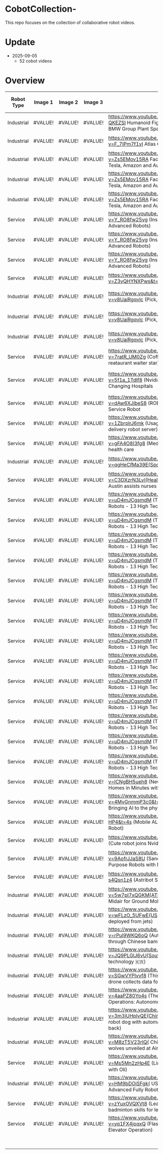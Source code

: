 # CobotCollection-
This repo focuses on the collection of collaborative robot videos.

# Update
- 2025-09-05
  - 52 cobot videos


# Overview
| Robot Type | Image 1 | Image 2 | Image 3 | URL                                                                                                                             | Name                      | Brand                          | Scenario     | Robot Subtype | Technology Category | Medical | Agricultural | Logistics and warehousing | Restaurant | Housework | Military | Locomotion |
|------------|---------|---------|---------|---------------------------------------------------------------------------------------------------------------------------------|---------------------------|--------------------------------|--------------|---------------|---------------------|---------|--------------|---------------------------|------------|-----------|----------|------------|
| Industrial | #VALUE! | #VALUE! | #VALUE! | https://www.youtube.com/watch?v=xLVm-QKEZSI Humanoid Figure 02 robots tested at BMW Group Plant Spartanburg                     | Figure 02                 | Figure AI                      | 工廠           | 人型機器人         | OpenAI              |         |              | YES                       |            |           |          | 雙足步行       |
| Industrial | #VALUE! | #VALUE! | #VALUE! | https://www.youtube.com/watch?v=F_7IPm7f1vI  Atlas Goes Hands On                                                                | Atlas                     | Boston Dynamics                | 物流、倉儲        | 人型機器人         | AI視覺                |         |              | YES                       |            |           |          | 雙足步行       |
| Industrial | #VALUE! | #VALUE! | #VALUE! | https://www.youtube.com/watch?v=Zs5EMov15RA Factory Robots! See inside Tesla, Amazon and Audi's operations (supercut)           | Fanuc 機械手臂                | Fanuc                          | 工廠           | 機械臂機器人        | 移動規劃                |         |              |                           |            |           |          | 固定式        |
| Industrial | #VALUE! | #VALUE! | #VALUE! | https://www.youtube.com/watch?v=Zs5EMov15RA Factory Robots! See inside Tesla, Amazon and Audi's operations (supercut)           | Fanuc AGV                 | Fanuc                          | 工廠           | 倉儲型機器人        | 機器視覺                |         |              | YES                       |            |           |          | 輪式移動       |
| Industrial | #VALUE! | #VALUE! | #VALUE! | https://www.youtube.com/watch?v=Zs5EMov15RA Factory Robots! See inside Tesla, Amazon and Audi's operations (supercut)           | Pegasus                   | Amazon Robotics                | 物流、倉儲        | 倉儲型機器人        | 自主導航                |         |              | YES                       |            |           |          | 輪式移動       |
| Service    | #VALUE! | #VALUE! | #VALUE! | https://www.youtube.com/watch?v=Y_RO8fw25vg (Inside The World’s Most Advanced Robots)                                           | Unitree B2                | Unitree Robotics               | 戶外           | 四足機器人         | 強化學習                |         |              | YES                       |            |           |          | 雙足步行       |
| Service    | #VALUE! | #VALUE! | #VALUE! | https://www.youtube.com/watch?v=Y_RO8fw25vg (Inside The World’s Most Advanced Robots)                                           | Unitree B2-W              | Unitree Robotics               | 物流、倉儲        | 倉儲型機器人        | AI感知                |         |              | YES                       |            |           |          | 輪式移動       |
| Service    | #VALUE! | #VALUE! | #VALUE! | https://www.youtube.com/watch?v=Y_RO8fw25vg (Inside The World’s Most Advanced Robots)                                           | Unitree G1                | Unitree Robotics               | 研究與教學互動、模仿學習 | 人型機器人         | AI模仿學習              |         |              |                           |            |           |          | 四足步行       |
| Service    | #VALUE! | #VALUE! | #VALUE! | https://www.youtube.com/watch?v=Z3yQHYNXPws&t=1s (Introducing Helix)                                                            | Helix                     | Figure AI                      | 工廠           | 人型機器人         | AI感知                |         |              | YES                       |            | YES       |          | 雙足步行       |
| Industrial | #VALUE! | #VALUE! | #VALUE! | https://www.youtube.com/watch?v=v8UaiRgqvlc (Pick, Carry, Place, Repeat | Inside the Lab with Atlas)                            | Handle                    | Boston Dynamics                | 工廠           | 倉儲型機器人        | 移動規劃                |         |              | YES                       |            |           |          | 輪式移動       |
| Industrial | #VALUE! | #VALUE! | #VALUE! | https://www.youtube.com/watch?v=v8UaiRgqvlc (Pick, Carry, Place, Repeat | Inside the Lab with Atlas)                            | Stretch                   | Boston Dynamics                | 物流、倉儲        | 倉儲型機器人        | 自主導航                |         |              | YES                       |            |           |          | 輪式移動       |
| Industrial | #VALUE! | #VALUE! | #VALUE! | https://www.youtube.com/watch?v=v8UaiRgqvlc (Pick, Carry, Place, Repeat | Inside the Lab with Atlas)                            | Atlas                     | Boston Dynamics                | 工廠           | 人型機器人         | AI視覺                |         |              | YES                       |            |           |          | 雙足步行       |
| Service    | #VALUE! | #VALUE! | #VALUE! | https://www.youtube.com/watch?v=7ratR_UM0Zg (Coffee shops delivery robot reataurant waiter star)                                | Reeman 餐廳機器人              | Reeman Robot                   | 餐廳           | 服務型機器人        | SLAM導航              |         |              |                           | YES        |           |          | 輪式移動       |
| Service    | #VALUE! | #VALUE! | #VALUE! | https://www.youtube.com/watch?v=5f1a_1TdIf8 (Nvidia’s New Nursing Robot Is Changing Hospitals | Meet Nurabot, Built by Foxconn) | Nurabot                   | Foxconn+NVIDIA                 | 醫院           | 醫療型機器人        | NVIDIA Orin         | YES     |              |                           |            |           |          | 輪式移動       |
| Service    | #VALUE! | #VALUE! | #VALUE! | https://www.youtube.com/watch?v=dAw6XJjbeS8 (ROBOTIS GAEMI - Indoor Service Robot | 로보티즈 개미)                                    | GAEMI                     | ROBOTIS                        | 飯店           | 服務型機器人        | SLAM導航              |         |              | YES                       |            |           |          | 輪式移動       |
| Service    | #VALUE! | #VALUE! | #VALUE! | https://www.youtube.com/watch?v=1ZbrplrJ6mk (Usage scenario-Your new delivery robot server)                                     | BellaBot                  | Pudu Robot                     | 餐廳           | 服務型機器人        | SLAM導航              |         |              |                           | YES        |           |          | 輪式移動       |
| Service    | #VALUE! | #VALUE! | #VALUE! | https://www.youtube.com/watch?v=gFA4O8I3fg8 (Medical robots - the future of health care | APA Group)                            | APA-Medic                 | APAGROUP                       | 醫院           | 醫療型機器人        | SLAM導航              | YES     |              |                           |            |           |          | 輪式移動       |
| Industrial | #VALUE! | #VALUE! | #VALUE! | https://www.youtube.com/watch?v=qgHeCfMa39E(Spot Levels Up | Boston Dynamics)                                                   | Spot                      | Boston Dynamics                | 工廠           | 四足機器人         | 自主導航                |         |              |                           |            |           |          | 四足步行       |
| Service    | #VALUE! | #VALUE! | #VALUE! | https://www.youtube.com/watch?v=C3DXzrN3LvI(Healthcare robot created in Austin assists nurses in 30+ hospitals)                 | Moxi                      | Diligent Robotics              | 醫院           | 醫療型機器人        | SLAM導航              | YES     |              | YES                       |            |           |          | 輪式移動       |
| Service    | #VALUE! | #VALUE! | #VALUE! | https://www.youtube.com/watch?v=uD4mJCgsmdM (The Future of Farming Robots - 13 High Tech Examples)                              | E-Series                  | Agrobot                        | 農田           | 採果機器人         | AI視覺                |         | YES          |                           |            |           |          | 輪式移動       |
| Service    | #VALUE! | #VALUE! | #VALUE! | https://www.youtube.com/watch?v=uD4mJCgsmdM (The Future of Farming Robots - 13 High Tech Examples)                              | Dick/Zap                  | Small Robot Company            | 農田           | 除草機器人         | AI視覺                |         | YES          |                           |            |           |          | 輪式移動       |
| Service    | #VALUE! | #VALUE! | #VALUE! | https://www.youtube.com/watch?v=uD4mJCgsmdM (The Future of Farming Robots - 13 High Tech Examples)                              | Aigamo Duck Robot         | Nissan                         | 農田           | 水田清理機器人       | 攪動模擬                |         | YES          |                           |            |           |          | 水上浮動       |
| Service    | #VALUE! | #VALUE! | #VALUE! | https://www.youtube.com/watch?v=uD4mJCgsmdM (The Future of Farming Robots - 13 High Tech Examples)                              | FarmBot Genesis           | FarmBot.io                     | 農田           | 種植機器人         | CNC控制               |         | YES          |                           |            |           |          | 軌道式        |
| Service    | #VALUE! | #VALUE! | #VALUE! | https://www.youtube.com/watch?v=uD4mJCgsmdM (The Future of Farming Robots - 13 High Tech Examples)                              | Lely Astronaut            | Lely                           | 牧場           | 其他            | 自動臂控制               |         | YES          |                           |            |           |          | 固定式        |
| Service    | #VALUE! | #VALUE! | #VALUE! | https://www.youtube.com/watch?v=uD4mJCgsmdM (The Future of Farming Robots - 13 High Tech Examples)                              | Iron Ox Hydroponic System | Iron Ox                        | 農田           | 其他            | 感測控制                |         | YES          |                           |            |           |          | 固定式        |
| Service    | #VALUE! | #VALUE! | #VALUE! | https://www.youtube.com/watch?v=uD4mJCgsmdM (The Future of Farming Robots - 13 High Tech Examples)                              | Agrobot採果系統               | Agrobot                        | 農田           | 採果機器人         | AI多臂                |         | YES          |                           |            |           |          | 輪式移動       |
| Service    | #VALUE! | #VALUE! | #VALUE! | https://www.youtube.com/watch?v=uD4mJCgsmdM (The Future of Farming Robots - 13 High Tech Examples)                              | Virgo                     | Root A.I.                      | 農田           | 採果機器人         | AI視覺                |         | YES          |                           |            |           |          | 懸掛軌道       |
| Service    | #VALUE! | #VALUE! | #VALUE! | https://www.youtube.com/watch?v=uD4mJCgsmdM (The Future of Farming Robots - 13 High Tech Examples)                              | Autonomous Tractor        | CNH Industrial                 | 農田           | 其他            | GPS導航               |         | YES          |                           |            |           |          | 輪式移動       |
| Service    | #VALUE! | #VALUE! | #VALUE! | https://www.youtube.com/watch?v=uD4mJCgsmdM (The Future of Farming Robots - 13 High Tech Examples)                              | HV-100                    | Harvest Automation             | 農田           | 農場物流機器人       | AI感知                |         | YES          | YES                       |            |           |          | 輪式移動       |
| Service    | #VALUE! | #VALUE! | #VALUE! | https://www.youtube.com/watch?v=uD4mJCgsmdM (The Future of Farming Robots - 13 High Tech Examples)                              | Burro                     | Burro                          | 農田           | 跟隨式務流機器人      | AI視覺                |         | YES          |                           |            |           |          | 輪式移動       |
| Service    | #VALUE! | #VALUE! | #VALUE! | https://www.youtube.com/watch?v=uD4mJCgsmdM (The Future of Farming Robots - 13 High Tech Examples)                              | Dion                      | Naïo Technologies              | 農田           | 除草機器人         | 除草模組                |         | YES          |                           |            |           |          | 輪式移動       |
| Service    | #VALUE! | #VALUE! | #VALUE! | https://www.youtube.com/watch?v=uD4mJCgsmdM (The Future of Farming Robots - 13 High Tech Examples)                              | Bug Vacuum Robot          | Agrobot                        | 農田           | 驅蟲機器人         | 真空吸取系統              |         | YES          |                           |            |           |          | 輪式移動       |
| Service    | #VALUE! | #VALUE! | #VALUE! | https://www.youtube.com/watch?v=uD4mJCgsmdM (The Future of Farming Robots - 13 High Tech Examples)                              | Vacubot                   | Agrobot                        | 農田           | 驅蟲機器人         | 真空吸取系統              |         | YES          |                           |            |           |          | 輪式移動       |
| Service    | #VALUE! | #VALUE! | #VALUE! | https://www.youtube.com/watch?v=ICNgBH5ueh8 (New Robot that Cleans Homes in Minutes with Physical Intelligence)                 | π0                        | Physical Intelligence          | 居家           | 家務型機器人        | AI視覺                |         |              |                           |            | YES       |          | 輪式移動       |
| Service    | #VALUE! | #VALUE! | #VALUE! | https://www.youtube.com/watch?v=4MvGnmmP3c0&t=1s (Gemini Robotics: Bringing AI to the physical world)                           | Gemini Robotics           | Google DeepMind                | 居家           | 家務型機器人        | Gemini2.0           |         |              |                           |            |           |          | 雙足步行       |
| Service    | #VALUE! | #VALUE! | #VALUE! | https://www.youtube.com/watch?v=HaaZ8ss-HP4&t=4s (Mobile ALOHA: Your Housekeeping Robot)                                        | Mobile ALOHA              | Stanford IRIS Lab + DeepMind   | 居家           | 家務型機器人        | 模仿學習                |         |              |                           |            | YES       |          | 輪式移動       |
| Service    | #VALUE! | #VALUE! | #VALUE! | https://www.youtube.com/shorts/Y8VyMQ22YxI (Cute robot joins Nvidia CEO on stage in Paris)                                      | Grek the Droid            | Nvidia/Disney                  | 展覽館          | 展演型機器人        | AI 模擬訓練             |         |              |                           |            |           |          | 雙足步行       |
| Service    | #VALUE! | #VALUE! | #VALUE! | https://www.youtube.com/watch?v=9AofrJJaS8U (Sanctuary AI Equips General Purpose Robots with New Touch Sensors)                 | Phoenix                   | Sanctuary AI                   | 其他           | 人型機器人         | AI感知                |         |              | YES                       |            |           |          | 雙足步行       |
| Service    | #VALUE! | #VALUE! | #VALUE! | https://www.youtube.com/watch?v=6X-s4Qsn1z4 (Astribot S1: Launch)                                                               | Astribot S1               | Astribot                       | 家務           | 家務型機器人        | 自主學習與模仿學習           |         |              |                           |            | YES       |          | 輪式移動       |
| Industrial | #VALUE! | #VALUE! | #VALUE! | https://www.youtube.com/watch?v=5w7pl7xQGKM(ATMO Robot Transforms in Midair for Ground Mobility)                                | ATMO                      | Caltech CAST                   | 軍事場地         | 戰用機器人         | 模型預測控制              |         |              | YES                       |            |           |          | 飛行+輪式移動    |
| Industrial | #VALUE! | #VALUE! | #VALUE! | https://www.youtube.com/watch?v=wFLzO_5UFwE(US tests micro-drone swarms deployed from jets)                                     | Perdix Drone Swarm        | MIT / US DoD                   | 軍事場地         | 戰用機器人         | 自主導航                |         |              | YES                       |            |           | YES      | 多旋翼飛行      |
| Industrial | #VALUE! | #VALUE! | #VALUE! | https://www.youtube.com/watch?v=rPul9WKQ6oQ (Autonomous drones fly through Chinese bamboo forest)                               | Drone Swarm in Bamboo     | 浙江大學                           | 軍事場地         | 戰用機器人         | 視覺避障控制              |         | YES          |                           |            |           | YES      | 飛行         |
| Industrial | #VALUE! | #VALUE! | #VALUE! | https://www.youtube.com/watch?v=JQ9PLGlJ6vU(South Korean drone swarm technology 🇰🇷)                                           | Xaiden FPV Drone Swarm    | Nearthlab                      | 軍事場地         | 戰用機器人         | AI協同                |         |              | YES                       |            |           | YES      | 飛行         |
| Industrial | #VALUE! | #VALUE! | #VALUE! | https://www.youtube.com/watch?v=SGwVYPlvvf8 (This autonomous underwater drone collects data for surveying)                      | Hydrus Micro AUV          | Advanced Navigation            | 海水域場         | 海底機器人         | AI感知                |         |              |                           |            |           | YES      | 水下推進       |
| Industrial | #VALUE! | #VALUE! | #VALUE! | https://www.youtube.com/watch?v=4aaPZ80Yo4s (The solution for Maritime Operations: Autonomous Underwater Vehicles | TNO)        | TNO AUV Sensor-Fusio      | TNO                            | 海水域場         | 海底機器人         | AI感知                |         |              |                           |            |           |          | 水下推進       |
| Industrial | #VALUE! | #VALUE! | #VALUE! | https://www.youtube.com/watch?v=3m3iUHplvQE(China's military shows off robot dog with automatic rifle mounted on its back)      | China Military Robot Dog  | Unitree Robotics               | 軍事場地         | 戰用機器人         | 基礎避障感測系統            |         |              | YES                       |            |           | YES      | 四足步行       |
| Industrial | #VALUE! | #VALUE! | #VALUE! | https://www.youtube.com/watch?v=M8zT5V23rIQ( China's military robotic wolves unveiled at Airshow China 2024)                    | China Robotic Wolves      | China South Industries Group   | 軍事場地         | 戰用機器人         | 基礎避障感測系統            |         |              | YES                       |            |           | YES      | 四足步行       |
| Service    | #VALUE! | #VALUE! | #VALUE! | https://www.youtube.com/watch?v=Ms5Mn2zHp4E (LimX Oli丨Cross the Limits with Oli)                                                | OLi                       | LimX Dynamics                  | 其他           | 人形機器人         | AI視覺                |         |              | YES                       |            |           |          | 雙足步行       |
| Industrial | #VALUE! | #VALUE! | #VALUE! | https://www.youtube.com/watch?v=HM9bDOiSFgk( US is Launching their Most Advanced Fully Robotic Army)                            | Big Dog                   | Boston Dynamics                | 軍用場地         | 戰用機器人         | 自主導航                |         |              | YES                       |            |           | YES      | 四足步行       |
| Service    | #VALUE! | #VALUE! | #VALUE! | https://www.youtube.com/watch?v=zYuxOVQXVt8 (Learning coordinated badminton skills for legged manipulators)                     | Legged Mobile Manipulator | ETH Zurich Robotic Systems Lab | 羽球場          | 服務型機器人        | AI視覺                |         |              |                           |            |           |          | 四足步行       |
| Service    | #VALUE! | #VALUE! | #VALUE! | https://www.youtube.com/watch?v=yq1FX4joqxQ (FlashBot Arm: Autonomous Elevator Operation)                                       | FlashBot Arm              | Pudu Robotics                  | 飯店           | 服務型機器人        | 多模態控制               |         |              | YES                       |            |           |          | 輪式移動       |
|            |         |         |         |                                                                                                                                 |                           |                                |              |               |                     |         |              |                           |            |           |          |            |
|            |         |         |         |                                                                                                                                 |                           |                                |              |               |                     |         |              |                           |            |           |          |            |
|            |         |         |         |                                                                                                                                 |                           |                                |              |               |                     |         |              |                           |            |           |          |            |
|            |         |         |         |                                                                                                                                 |                           |                                |              |               |                     |         |              |                           |            |           |          |            |
|            |         |         |         |                                                                                                                                 |                           |                                |              |               |                     |         |              |                           |            |           |          |            |
|            |         |         |         |                                                                                                                                 |                           |                                |              |               |                     |         |              |                           |            |           |          |            |
|            |         |         |         |                                                                                                                                 |                           |                                |              |               |                     |         |              |                           |            |           |          |            |
|            |         |         |         |                                                                                                                                 |                           |                                |              |               |                     |         |              |                           |            |           |          |            |
